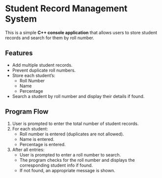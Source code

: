 # Student Record Management System

This is a simple **C++ console application** that allows users to store student records and search for them by roll number.

## Features

- Add multiple student records.
- Prevent duplicate roll numbers.
- Store each student’s:
  - Roll Number
  - Name
  - Percentage
- Search a student by roll number and display their details if found.

## Program Flow

1. User is prompted to enter the total number of student records.
2. For each student:
   - Roll number is entered (duplicates are not allowed).
   - Name is entered.
   - Percentage is entered.
3. After all entries:
   - User is prompted to enter a roll number to search.
   - The program checks for the roll number and displays the corresponding student info if found.
   - If not found, an appropriate message is shown.

